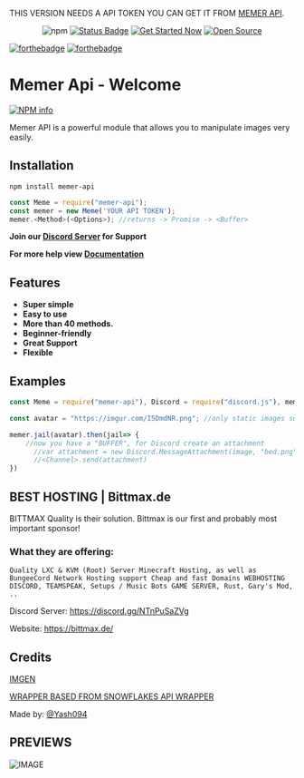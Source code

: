 THIS VERSION NEEDS A API TOKEN YOU CAN GET IT FROM [MEMER API](https://discord.com/invite/emD44ZJaSA). 
<div align="center">
  <p>
    <img alt="npm" src="https://img.shields.io/npm/dt/memer-api">
  <a href="https://maintained.cc"><img src="https://maintained.cc/SDBagel/Maintained/1?" alt="Status Badge"></a>
  <a href="https://maintained.cc"><img src="https://maintained.cc/SDBagel/Maintained/2?" alt="Get Started Now"></a>
  <a href=""><img src="https://badges.frapsoft.com/os/v1/open-source.svg?v=103" alt="Open Source"></a>
  
  </p>
</div>


[![forthebadge](https://forthebadge.com/images/badges/built-with-love.svg)](https://forthebadge.com)
[![forthebadge](https://forthebadge.com/images/badges/made-with-javascript.svg)](https://forthebadge.com)


# Memer Api - Welcome


<a href="https://www.npmjs.com/package/memer-api"><img src="https://nodei.co/npm/memer-api.png?downloads=true&amp;stars=true" alt="NPM info"></a>

Memer API is a powerful module that allows you to manipulate images very easily.




## **Installation** 
```
npm install memer-api
```
```js
const Meme = require("memer-api");
const memer = new Meme('YOUR API TOKEN');
memer.<Method>(<Options>); //returns -> Promise -> <Buffer>
```

**Join our [Discord Server](https://discord.gg/emD44ZJaSA) for Support**


**For more help view [Documentation ](https://memer-api.js.org)**


## **Features**

* **Super simple**
* **Easy to use** 
* **More than 40 methods.**
* **Beginner-friendly** 
* **Great Support**
* **Flexible**


## Examples

```js
const Meme = require("memer-api"), Discord = require("discord.js"), memer = new Meme('YOUR API TOKEN');

const avatar = "https://imgur.com/I5DmdNR.png"; //only static images supported / works! no gifs / videos

memer.jail(avatar).then(jail=> {
    //now you have a "BUFFER", for Discord create an attachment
      //var attachment = new Discord.MessageAttachment(image, "bed.png");
      //<Channel>.send(attachment)
})
```
## BEST HOSTING | Bittmax.de
BITTMAX Quality is their solution. Bittmax is our first and probably most important sponsor!

### What they are offering:

```Quality LXC & KVM (Root) Server Minecraft Hosting, as well as BungeeCord Network Hosting support Cheap and fast Domains WEBHOSTING DISCORD, TEAMSPEAK, Setups / Music Bots GAME SERVER, Rust, Gary's Mod, ..```

Discord Server: https://discord.gg/NTnPuSaZVg

Website: https://bittmax.de/


## Credits
[IMGEN](https://github.com/DankMemer/imgen)

[WRAPPER BASED FROM SNOWFLAKES API WRAPPER](https://github.com/DevSnowflake/dankmemer.js#readme)

Made by: [@Yash094](https://github.com/Yash094)


## PREVIEWS

![IMAGE](https://cdn.discordapp.com/attachments/806750853947719760/843579019823546368/memer-api_preview.png)


